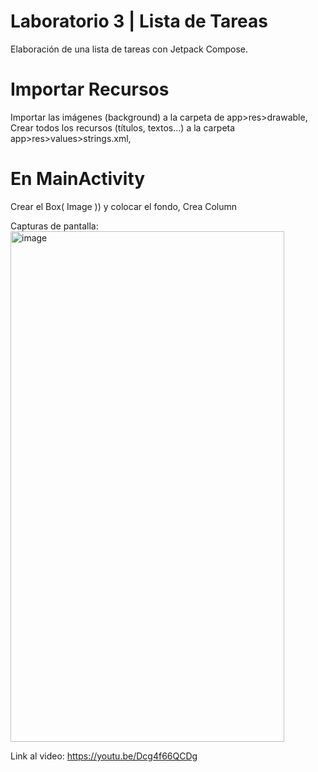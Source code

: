 # Laboratorio 3 | Lista de Tareas
Elaboración de una lista de tareas con Jetpack Compose.

# Importar Recursos
Importar las imágenes (background) a la carpeta de app>res>drawable,
Crear todos los recursos (títulos, textos...) a la carpeta app>res>values>strings.xml,

# En MainActivity
Crear el Box( Image )) y colocar el fondo,
Crea Column

Capturas de pantalla:
<img width="438" height="817" alt="image" src="https://github.com/user-attachments/assets/494f25f2-c936-490b-9c1b-6997807897e3" />


Link al video:
https://youtu.be/Dcg4f66QCDg
